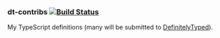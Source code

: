 ### dt-contribs [![Build Status](https://travis-ci.org/stpettersens/dt-contribs.svg?branch=master)](https://travis-ci.org/stpettersens/dt-contribs)

My TypeScript definitions (many will be submitted to [DefinitelyTyped](https://github.com/borisyankov/DefinitelyTyped)).
